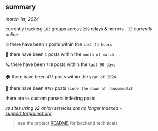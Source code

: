 
## summary
_march 1st, 2024_

currently tracking `163` groups across `299` relays & mirrors - _`75` currently online_

⏲ there have been `3` posts within the `last 24 hours`

🦈 there have been `1` posts within the `month of march`

🪐 there have been `740` posts within the `last 90 days`

🏚 there have been `473` posts within the `year of 2024`

🦕 there have been `9755` posts `since the dawn of ransomwatch`

there are `96` custom parsers indexing posts

_`20` sites using v2 onion services are no longer indexed - [support.torproject.org](https://support.torproject.org/onionservices/v2-deprecation/)_

> see the project [README](https://github.com/joshhighet/ransomwatch#ransomwatch--) for backend technicals

